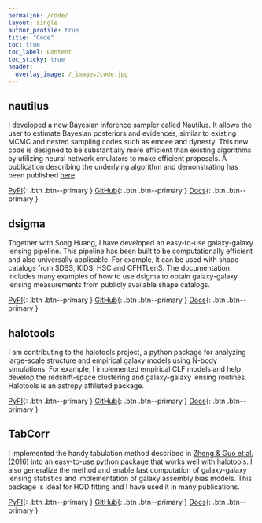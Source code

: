 ```yaml
---
permalink: /code/
layout: single
author_profile: true
title: "Code"
toc: true
toc_label: Content
toc_sticky: true
header:
  overlay_image: /_images/code.jpg
---
```


## nautilus

I developed a new Bayesian inference sampler called Nautilus. It allows the user to estimate Bayesian posteriors and evidences, similar to existing MCMC and nested sampling codes such as emcee and dynesty. This new code is designed to be substantially more efficient than existing algorithms by utilizing neural network emulators to make efficient proposals. A publication describing the underlying algorithm and demonstrating has been published [here](https://academic.oup.com/mnras/article/525/2/3181/7243406).

[<i class="fab fa-fw fa-python"></i> PyPI](https://pypi.org/project/nautilus-sampler/){: .btn .btn--primary } [<i class="fab fa-fw fa-github"></i> GitHub](https://github.com/johannesulf/nautilus){: .btn .btn--primary } [<i class="fas fa-book"></i> Docs](https://nautilus-sampler.readthedocs.io/en/latest/){: .btn .btn--primary }

## dsigma

Together with Song Huang, I have developed an easy-to-use galaxy-galaxy lensing pipeline. This pipeline has been built to be computationally efficient and also universally applicable. For example, it can be used with shape catalogs from SDSS, KiDS, HSC and CFHTLenS. The documentation includes many examples of how to use dsigma to obtain galaxy-galaxy lensing measurements from publicly available shape catalogs.

[<i class="fab fa-fw fa-python"></i> PyPI](https://pypi.org/project/dsigma/){: .btn .btn--primary } [<i class="fab fa-fw fa-github"></i> GitHub](https://github.com/johannesulf/dsigma){: .btn .btn--primary } [<i class="fas fa-book"></i> Docs](https://dsigma.readthedocs.io/en/latest/){: .btn .btn--primary }

## halotools

I am contributing to the halotools project, a python package for analyzing large-scale structure and empirical galaxy models using N-body simulations. For example, I implemented empirical CLF models and help develop the redshift-space clustering and galaxy-galaxy lensing routines. Halotools is an astropy affiliated package.

[<i class="fab fa-fw fa-python"></i> PyPI](https://pypi.org/project/halotools/){: .btn .btn--primary } [<i class="fab fa-fw fa-github"></i> GitHub](https://github.com/astropy/halotools){: .btn .btn--primary } [<i class="fas fa-book"></i> Docs](https://halotools.readthedocs.io/en/latest/){: .btn .btn--primary }

## TabCorr

I implemented the handy tabulation method described in [Zheng & Guo et al. (2016)](https://ui.adsabs.harvard.edu/abs/2016MNRAS.458.4015Z/abstract) into an easy-to-use python package that works well with halotools. I also generalize the method and enable fast computation of galaxy-galaxy lensing statistics and implementation of galaxy assembly bias models. This package is ideal for HOD fitting and I have used it in many publications.

[<i class="fab fa-fw fa-python"></i> PyPI](https://pypi.org/project/tabcorr/){: .btn .btn--primary } [<i class="fab fa-fw fa-github"></i> GitHub](https://github.com/johannesulf/TabCorr){: .btn .btn--primary } [<i class="fas fa-book"></i> Docs](https://github.com/johannesulf/TabCorr){: .btn .btn--primary }

